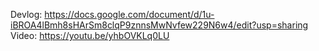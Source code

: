 Devlog: https://docs.google.com/document/d/1u-iBROA4lBmh8sHArSm8clqP9znnsMwNvfew229N6w4/edit?usp=sharing Video: https://youtu.be/yhbOVKLq0LU

